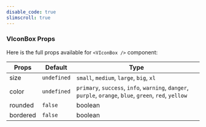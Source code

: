 ```yaml
---
disable_code: true
slimscroll: true
---
```


### VIconBox Props

Here is the full props available for `<VIconBox />` component:

| Props    | Default                                       | Type                                                                                                    |
| -------- | --------------------------------------------- | ------------------------------------------------------------------------------------------------------- |
| size     | <span class="is-undefined">`undefined`</span> | `small`, `medium`, `large`, `big`, `xl`                                                                 |
| color    | <span class="is-undefined">`undefined`</span> | `primary`, `success`, `info`, `warning`, `danger`, `purple`, `orange`, `blue`, `green`, `red`, `yellow` |
| rounded  | <span class="is-boolean">`false`</span>       | boolean                                                                                                 |
| bordered | <span class="is-boolean">`false`</span>       | boolean                                                                                                 |
